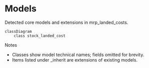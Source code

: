 # Models

Detected core models and extensions in mrp_landed_costs.

```mermaid
classDiagram
    class stock_landed_cost
```

Notes
- Classes show model technical names; fields omitted for brevity.
- Items listed under _inherit are extensions of existing models.
